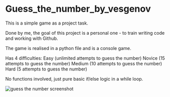 # Guess_the_number_by_vesgenov
This is a simple game as a project task. 

Done by me, the goal of this project is a personal one - to train writing code and working with Github.

The game is realised in a python file and is a console game.

Has 4 difficulties:
    Easy (unlimited attempts to guess the number)
    Novice (15 attempts to guess the number)
    Medium (10 attempts to guess the number)
    Hard (5 attempts to guess the number)
    
No functions involved, just pure basic if/else logic in a while loop.


![guess the number screenshot](https://user-images.githubusercontent.com/123295451/213923347-5f90672d-f73a-455b-b292-602b8921dc44.jpg)

